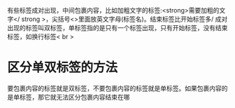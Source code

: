 有些标签成对出现，中间包裹内容，比如加粗文字的标签:\<strong>需要加粗的文字</ strong >，尖括号<>里面放英文字母(标签名)。结束标签比开始标签多/
成对出现的标签叫双标签，单标签指的是只有一个标签出现，只有开始标签，没有结束标签，如换行标签< br >
# 区分单双标签的方法
要包裹内容的标签就是双标签，不要包裹内容的标签就是单标签。如果包裹内容的是单标签，那它就无法区分包裹内容结束在哪